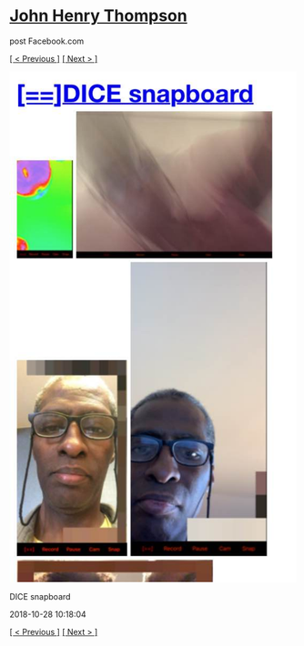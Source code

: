 # [John Henry Thompson](../README.md)
post Facebook.com

[[ < Previous ]](2018-10-30-4.md) [[ Next > ]](2018-10-24-1.md)

[![](../media/2018-10-28/Timeline-Photos-DICE-snapboard.jpg)](../README.md)

DICE snapboard

2018-10-28 10:18:04

[[ < Previous ]](2018-10-30-4.md) [[ Next > ]](2018-10-24-1.md)